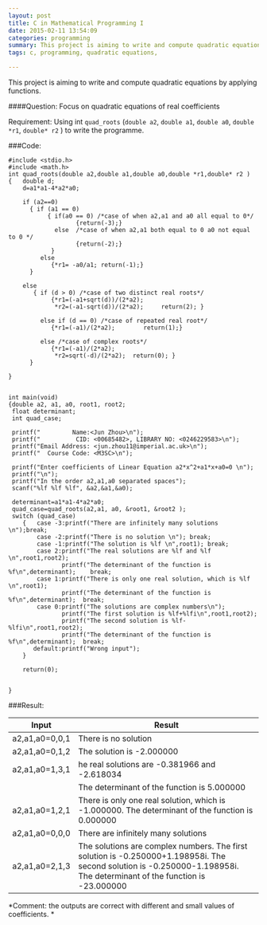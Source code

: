 ```yaml
---
layout: post
title: C in Mathematical Programming I
date: 2015-02-11 13:54:09
categories: programming
summary: This project is aiming to write and compute quadratic equations by applying functions.
tags: c, programming, quadratic equations,

---
```


This project is aiming to write and compute quadratic equations by applying functions. 

####Question: Focus on quadratic equations of real coefficients

Requirement: Using int `quad_roots` (`double a2`, `double a1`, `double a0`, `double *r1`, `double* r2` ) to write the programme.

###Code:

```{c}
#include <stdio.h>
#include <math.h> 
int quad_roots(double a2,double a1,double a0,double *r1,double* r2 )
{   double d;
	d=a1*a1-4*a2*a0;

	if (a2==0)
      { if (a1 == 0)
           { if(a0 == 0) /*case of when a2,a1 and a0 all equal to 0*/
	               {return(-3);}
	         else  /*case of when a2,a1 both equal to 0 a0 not equal to 0 */
	               {return(-2);}
            }
         else
            {*r1= -a0/a1; return(-1);}
	  }

    else   
       { if (d > 0) /*case of two distinct real roots*/
		    {*r1=(-a1+sqrt(d))/(2*a2);
			 *r2=(-a1-sqrt(d))/(2*a2);     return(2); }

		 else if (d == 0) /*case of repeated real root*/
		    {*r1=(-a1)/(2*a2);        return(1);}

		 else /*case of complex roots*/
		    {*r1=(-a1)/(2*a2);
			 *r2=sqrt(-d)/(2*a2);  return(0); }
	  }

}


int main(void)
{double a2, a1, a0, root1, root2;
 float determinant;
 int quad_case;

 printf("         Name:<Jun Zhou>\n");
 printf("          CID: <00685482>, LIBRARY NO: <0246229583>\n");
 printf("Email Address: <jun.zhou11@imperial.ac.uk>\n");
 printf("  Course Code: <M3SC>\n");

 printf("Enter coefficients of Linear Equation a2*x^2+a1*x+a0=0 \n");
 printf("\n");
 printf("In the order a2,a1,a0 separated spaces");
 scanf("%lf %lf %lf", &a2,&a1,&a0);

 determinant=a1*a1-4*a2*a0;
 quad_case=quad_roots(a2,a1, a0, &root1, &root2 );
 switch (quad_case)
	{   case -3:printf("There are infinitely many solutions \n");break;
		case -2:printf("There is no solution \n"); break;
		case -1:printf("The solution is %lf \n",root1); break;
		case 2:printf("The real solutions are %lf and %lf \n",root1,root2);
		       printf("The determinant of the function is %f\n",determinant);    break;
		case 1:printf("There is only one real solution, which is %lf \n",root1);
			   printf("The determinant of the function is %f\n",determinant);  break;
		case 0:printf("The solutions are complex numbers\n");
			   printf("The first solution is %lf+%lfi\n",root1,root2);
			   printf("The second solution is %lf-%lfi\n",root1,root2);    
			   printf("The determinant of the function is %f\n",determinant);  break;
	   default:printf("Wrong input");
	}

	return(0);


}
```

###Result:


| Input       | Result  |
--- | --- |
| a2,a1,a0=0,0,1 |There is no solution|
| a2,a1,a0=0,1,2 |The solution is -2.000000|
| a2,a1,a0=1,3,1|  he real solutions are -0.381966 and -2.618034 |
|  | The determinant of the function is 5.000000|
| a2,a1,a0=1,2,1 |  There is only one real solution, which is -1.000000. The determinant of the function is 0.000000|
|a2,a1,a0=0,0,0|There are infinitely many solutions |
|a2,a1,a0=2,1,3|The solutions are complex numbers. The first solution is -0.250000+1.198958i. The second solution is -0.250000-1.198958i. The determinant of the function is -23.000000|


*Comment: the outputs are correct with different and small values of coefficients. *
